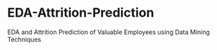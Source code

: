 # EDA-Attrition-Prediction
EDA and Attrition Prediction of Valuable Employees using Data Mining Techniques
